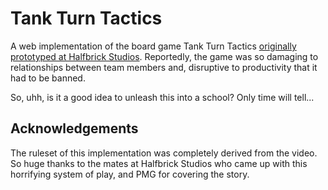 # Tank Turn Tactics

A web implementation of the board game Tank Turn Tactics [originally prototyped at Halfbrick Studios](https://youtu.be/aOYbR-Q_4Hs). Reportedly, the game was so damaging to relationships between team members and, disruptive to productivity that it had to be banned.

So, uhh, is it a good idea to unleash this into a school? Only time will tell...

## Acknowledgements

The ruleset of this implementation was completely derived from the video. So huge thanks to the mates at Halfbrick Studios who came up with this horrifying system of play, and PMG for covering the story.
